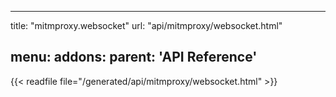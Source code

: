 
---
title: "mitmproxy.websocket"
url: "api/mitmproxy/websocket.html"

menu:
    addons:
        parent: 'API Reference'
---

{{< readfile file="/generated/api/mitmproxy/websocket.html" >}}
